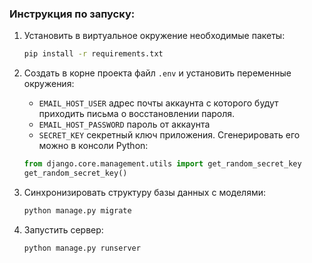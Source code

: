 ### Инструкция по запуску:
1. Установить в виртуальное окружение необходимые пакеты: 
   ```bash
   pip install -r requirements.txt
   ```
   
2. Создать в корне проекта файл `.env` и установить переменные окружения:
    - `EMAIL_HOST_USER` адрес почты аккаунта с которого будут приходить письма о восстановлении пароля.
    - `EMAIL_HOST_PASSWORD` пароль от аккаунта
    - `SECRET_KEY` секретный ключ приложения. Сгенерировать его можно в консоли Python:
    ```python
    from django.core.management.utils import get_random_secret_key  
    get_random_secret_key()
    ```
    
3. Синхронизировать структуру базы данных с моделями: 
   ```bash
   python manage.py migrate
   ```

3. Запустить сервер:
    ```bash
    python manage.py runserver
    ```

